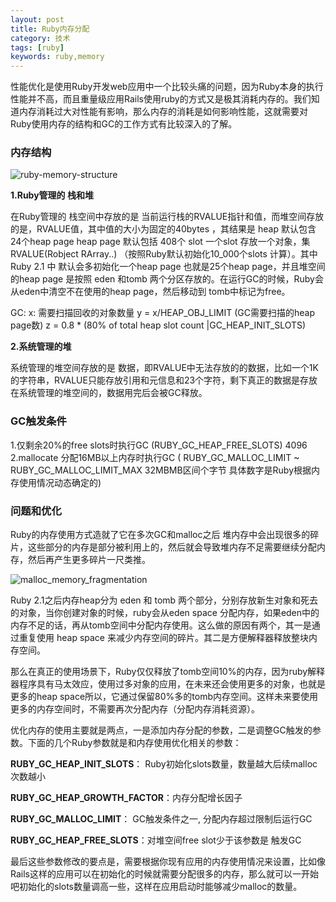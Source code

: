 ```yaml
---
layout: post
title: Ruby内存分配
category: 技术
tags: [ruby]
keywords: ruby,memory
---
```


性能优化是使用Ruby开发web应用中一个比较头痛的问题，因为Ruby本身的执行性能并不高，而且重量级应用Rails使用ruby的方式又是极其消耗内存的。我们知道内存消耗过大对性能有影响，那么内存的消耗是如何影响性能，这就需要对Ruby使用内存的结构和GC的工作方式有比较深入的了解。

### 内存结构

![ruby-memory-structure](http://upload-images.jianshu.io/upload_images/1767848-378fcbec54adfbb4.png?imageMogr2/auto-orient/strip%7CimageView2/2/w/1240)

**1.Ruby管理的 栈和堆**

在Ruby管理的 栈空间中存放的是  当前运行栈的RVALUE指针和值，而堆空间存放的是，RVALUE值，其中值的大小为固定的40bytes ，其结果是 heap 默认包含24个heap page  heap page 默认包括 408个 slot  一个slot 存放一个对象，集RVALUE(Robject RArray..)  （按照Ruby默认初始化10_000个slots 计算）。其中Ruby 2.1 中 默认会多初始化一个heap page 也就是25个heap page，并且堆空间的heap page 是按照  eden 和tomb 两个分区存放的。在运行GC的时候，Ruby会从eden中清空不在使用的heap page，然后移动到 tomb中标记为free。

GC: x: 需要扫描回收的对象数量 
y = x/HEAP_OBJ_LIMIT (GC需要扫描的heap page数)
z = 0.8 * (80% of total heap slot count |GC_HEAP_INIT_SLOTS)

**2.系统管理的堆**

系统管理的堆空间存放的是 数据，即RVALUE中无法存放的的数据，比如一个1K的字符串，RVALUE只能存放引用和元信息和23个字符，剩下真正的数据是存放在系统管理的堆空间的，数据用完后会被GC释放。

### GC触发条件

1.仅剩余20%的free slots时执行GC   (RUBY_GC_HEAP_FREE_SLOTS) 4096
2.mallocate 分配16MB以上内存时执行GC ( RUBY_GC_MALLOC_LIMIT ~ RUBY_GC_MALLOC_LIMIT_MAX 32MBMB区间个字节 具体数字是Ruby根据内存使用情况动态确定的)

### 问题和优化

Ruby的内存使用方式造就了它在多次GC和malloc之后 堆内存中会出现很多的碎片，这些部分的内存是部分被利用上的，然后就会导致堆内存不足需要继续分配内存，然后再产生更多碎片一尺类推。

![malloc_memory_fragmentation](https://upload-images.jianshu.io/upload_images/1767848-9b07bfaf2b474c3e.png?imageMogr2/auto-orient/strip%7CimageView2/2/w/1240)

 

Ruby 2.1之后内存heap分为  eden 和 tomb 两个部分，分别存放新生对象和死去的对象，当你创建对象的时候，ruby会从eden space 分配内存，如果eden中的内存不足的话，再从tomb空间中分配内存使用。这么做的原因有两个，其一是通过重复使用 heap space 来减少内存空间的碎片。其二是方便解释器释放整块内存空间。

那么在真正的使用场景下，Ruby仅仅释放了tomb空间10%的内存，因为ruby解释器程序具有马太效应，使用过多对象的应用，在未来还会使用更多的对象，也就是更多的heap space所以，它通过保留80%多的tomb内存空间。这样未来要使用更多的内存空间时，不需要再次分配内存（分配内存消耗资源）。

优化内存的使用主要就是两点，一是添加内存分配的参数，二是调整GC触发的参数。下面的几个Ruby参数就是和内存使用优化相关的参数：

**RUBY_GC_HEAP_INIT_SLOTS**： Ruby初始化slots数量，数量越大后续malloc次数越小

**RUBY_GC_HEAP_GROWTH_FACTOR**：内存分配增长因子

**RUBY_GC_MALLOC_LIMIT**： GC触发条件之一, 分配内存超过限制后运行GC

**RUBY_GC_HEAP_FREE_SLOTS**：对堆空间free slot少于该参数是 触发GC

最后这些参数修改的要点是，需要根据你现有应用的内存使用情况来设置，比如像Rails这样的应用可以在初始化的时候就需要分配很多的内存，那么就可以一开始吧初始化的slots数量调高一些，这样在应用启动时能够减少malloc的数量。